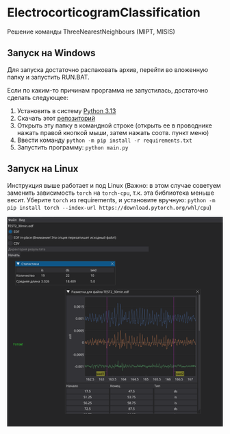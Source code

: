 # ElectrocorticogramClassification
Решение команды ThreeNearestNeighbours (MIPT, MISIS)

## Запуск на Windows
Для запуска достаточно распаковать архив, перейти во вложенную папку и запустить RUN.BAT.

Если по каким-то причинам проргамма не запустилась, достаточно сделать следующее:
1. Установить в систему [Python 3.13](https://www.python.org/downloads/release/python-3130/)
2. Скачать этот [репозиторий](https://github.com/Paspasuy/ElectrocorticogramClassification) 
3. Открыть эту папку в командной строке (открыть ее в проводнике нажать правой кнопкой мыши, затем нажать соотв. пункт меню)
4. Ввести команду `python -m pip install -r requirements.txt`
5. Запустить программу: `python main.py`

## Запуск на Linux
Инструкция выше работает и под Linux (Важно: в этом случае советуем заменить зависимость `torch` на `torch-cpu`, т.к. эта библиотека меньше весит. Уберите `torch` из requirements, и установите вручную: `python -m pip install torch --index-url https://download.pytorch.org/whl/cpu`)


![Иллюстрация](screenshots/scr1.png)